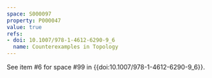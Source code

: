 ```yaml
---
space: S000097
property: P000047
value: true
refs:
- doi: 10.1007/978-1-4612-6290-9_6
  name: Counterexamples in Topology
---
```


See item #6 for space #99 in {{doi:10.1007/978-1-4612-6290-9_6}}.
